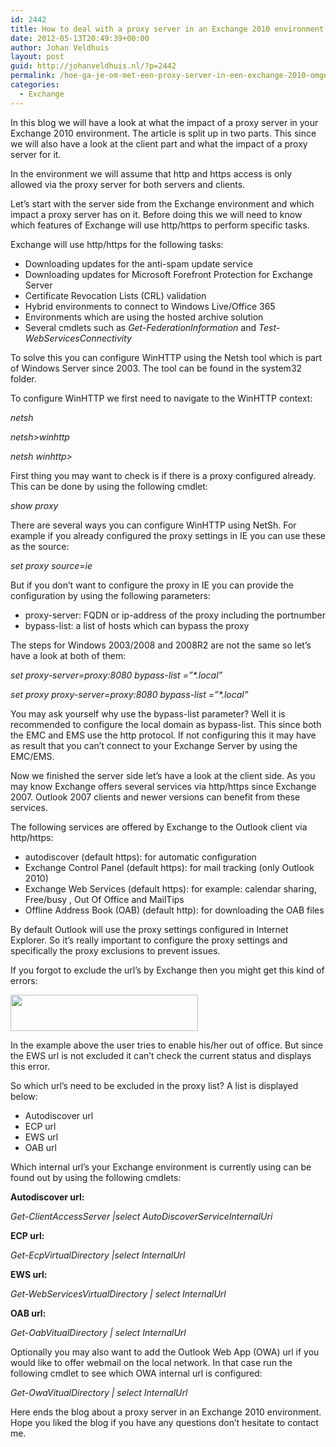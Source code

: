 ```yaml
---
id: 2442
title: How to deal with a proxy server in an Exchange 2010 environment
date: 2012-05-13T20:49:39+00:00
author: Johan Veldhuis
layout: post
guid: http://johanveldhuis.nl/?p=2442
permalink: /hoe-ga-je-om-met-een-proxy-server-in-een-exchange-2010-omgeving/
categories:
  - Exchange
---
```

In this blog we will have a look at what the impact of a proxy server in your Exchange 2010 environment. The article is split up in two parts. This since we will also have a look at the client part and what the impact of a proxy server for it.

In the environment we will assume that http and https access is only allowed via the proxy server for both servers and clients.

Let’s start with the server side from the Exchange environment and which impact a proxy server has on it. Before doing this we will need to know which features of Exchange will use http/https to perform specific tasks.

Exchange will use http/https for the following tasks:

  * Downloading updates for the anti-spam update service
  * Downloading updates for Microsoft Forefront Protection for Exchange Server
  * Certificate Revocation Lists (CRL) validation
  * Hybrid environments to connect to Windows Live/Office 365
  * Environments which are using the hosted archive solution
  * Several cmdlets such as _Get-FederationInformation_ and _Test-WebServicesConnectivity_

To solve this you can configure WinHTTP using the Netsh tool which is part of Windows Server since 2003. The tool can be found in the system32 folder.

To configure WinHTTP we first need to navigate to the WinHTTP context:

_netsh_
  
 _netsh>winhttp_
  
 _netsh winhttp>_

First thing you may want to check is if there is a proxy configured already. This can be done by using the following cmdlet:

_show proxy_

There are several ways you can configure WinHTTP using NetSh. For example if you already configured the proxy settings in IE you can use these as the source:

_set proxy source=ie_

But if you don’t want to configure the proxy in IE you can provide the configuration by using the following parameters:

  * proxy-server: FQDN or ip-address of the proxy including the portnumber
  * bypass-list: a list of hosts which can bypass the proxy

The steps for Windows 2003/2008 and 2008R2 are not the same so let’s have a look at both of them:

_set proxy-server=proxy:8080 bypass-list =”*.local”_

_set proxy proxy-server=proxy:8080 bypass-list =”*.local”_

You may ask yourself why use the bypass-list parameter? Well it is recommended to configure the local domain as bypass-list. This since both the EMC and EMS use the http protocol. If not configuring this it may have as result that you can’t connect to your Exchange Server by using the EMC/EMS.

Now we finished the server side let’s have a look at the client side. As you may know Exchange offers several services via http/https since Exchange 2007. Outlook 2007 clients and newer versions can benefit from these services.

The following services are offered by Exchange to the Outlook client via http/https:

  * autodiscover (default https): for automatic configuration
  * Exchange Control Panel (default https): for mail tracking (only Outlook 2010)
  * Exchange Web Services (default https): for example: calendar sharing, Free/busy , Out Of Office and MailTips
  * Offline Address Book (OAB) (default http): for downloading the OAB files

By default Outlook will use the proxy settings configured in Internet Explorer. So it’s really important to configure the proxy settings and specifically the proxy exclusions to prevent issues.

If you forgot to exclude the url’s by Exchange then you might get this kind of errors:

[<img title="Out Of Office fout" src="https://i1.wp.com/johanveldhuis.nl/wp-content/uploads/2012/05/oof-300x58.jpg?resize=300%2C58" alt="" width="300" height="58" data-recalc-dims="1" />](https://i0.wp.com/johanveldhuis.nl/wp-content/uploads/2012/05/oof.jpg)

In the example above the user tries to enable his/her out of office. But since the EWS url is not excluded it can’t check the current status and displays this error.

So which url’s need to be excluded in the proxy list? A list is displayed below:

  * Autodiscover url
  * ECP url
  * EWS url
  * OAB url

Which internal url’s your Exchange environment is currently using can be found out by using the following cmdlets:

**Autodiscover url:**

_Get-ClientAccessServer |select AutoDiscoverServiceInternalUri_

**ECP url:**

_Get-EcpVirtualDirectory |select InternalUrl_

**EWS url:**

_Get-WebServicesVirtualDirectory | select InternalUrl_

**OAB url:**

_Get-OabVitualDirectory | select InternalUrl_

Optionally you may also want to add the Outlook Web App (OWA) url if you would like to offer webmail on the local network. In that case run the following cmdlet to see which OWA internal url is configured:

_Get-OwaVitualDirectory | select InternalUrl_

Here ends the blog about a proxy server in an Exchange 2010 environment. Hope you liked the blog if you have any questions don&#8217;t hesitate to contact me.